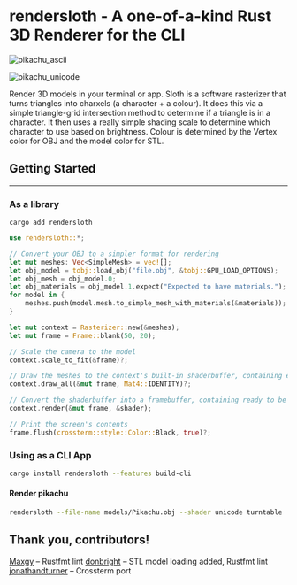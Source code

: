 # rendersloth - A one-of-a-kind Rust 3D Renderer for the CLI
![pikachu_ascii](models/demo/pikachu_ascii.gif)

![pikachu_unicode](models/demo/pikachu_unicode.gif)
  
Render 3D models in your terminal or app. Sloth is a software rasterizer that
turns triangles into charxels (a character + a colour). It does this via a
simple triangle-grid intersection method to determine if a triangle is in a
character. It then uses a really simple shading scale to determine which
character to use based on brightness. Colour is determined by the Vertex color
for OBJ and the model color for STL.

## Getting Started 
---

### As a library

```
cargo add rendersloth
```

```rust
use rendersloth::*;

// Convert your OBJ to a simpler format for rendering
let mut meshes: Vec<SimpleMesh> = vec![];
let obj_model = tobj::load_obj("file.obj", &tobj::GPU_LOAD_OPTIONS);
let obj_mesh = obj_model.0;
let obj_materials = obj_model.1.expect("Expected to have materials.");
for model in {
    meshes.push(model.mesh.to_simple_mesh_with_materials(&materials));
}

let mut context = Rasterizer::new(&meshes);
let mut frame = Frame::blank(50, 20);

// Scale the camera to the model
context.scale_to_fit(&frame)?;

// Draw the meshes to the context's built-in shaderbuffer, containing every pixel's shade value
context.draw_all(&mut frame, Mat4::IDENTITY)?;

// Convert the shaderbuffer into a framebuffer, containing ready to be flushed chars with color values
context.render(&mut frame, &shader);

// Print the screen's contents
frame.flush(crossterm::style::Color::Black, true)?;
```

### Using as a CLI App

```sh
cargo install rendersloth --features build-cli
```

#### Render pikachu
```sh
rendersloth --file-name models/Pikachu.obj --shader unicode turntable
```

Thank you, contributors!
---
[Maxgy](https://github.com/Maxgy) – Rustfmt lint
[donbright](https://github.com/donbright) – STL model loading added, Rustfmt lint
[jonathandturner](https://github.com/jonathandturner) – Crossterm port
